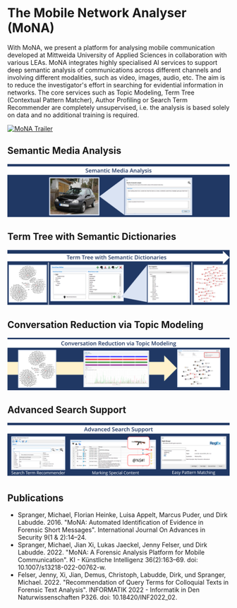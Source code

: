# The Mobile Network Analyser (MoNA)
With MoNA, we present a platform for analysing mobile communication developed at Mittweida University of Applied Sciences in collaboration with various LEAs. MoNA integrates highly specialised AI services to support deep semantic analysis of communications across different channels and involving different modalities, such as video, images, audio, etc. The aim is to reduce the investigator's effort in searching for evidential information in networks. The core services such as Topic Modeling, Term Tree (Contextual Pattern Matcher), Author Profiling or Search Term Recommender are completely unsupervised, i.e. the analysis is based solely on data and no additional training is required.

[![MoNA Trailer](https://img.youtube.com/vi/LDnXRwnR76c/maxresdefault.jpg)](https://youtu.be/LDnXRwnR76c)

## Semantic Media Analysis
![Semantic Media Analysis](images/semantic_media_analysis.png)

## Term Tree with Semantic Dictionaries
![Term Tree with Semantic Dictionaries](images/termtree.png)

## Conversation Reduction via Topic Modeling
![Conversation Reduction via Topic Modeling](images/topic_modeling.png)

## Advanced Search Support
![Advanced Search Support](images/search_support.png)

## Publications

- Spranger, Michael, Florian Heinke, Luisa Appelt, Marcus Puder, und Dirk Labudde. 2016. "MoNA: Automated Identification of Evidence in Forensic Short Messages". International Journal On Advances in Security 9(1 & 2):14–24.
- Spranger, Michael, Jian Xi, Lukas Jaeckel, Jenny Felser, und Dirk Labudde. 2022. "MoNA: A Forensic Analysis Platform for Mobile Communication". KI - Künstliche Intelligenz 36(2):163–69. doi: 10.1007/s13218-022-00762-w.
- Felser, Jenny, Xi, Jian, Demus, Christoph, Labudde, Dirk, und Spranger, Michael. 2022. "Recommendation of Query Terms for Colloquial Texts in Forensic Text Analysis". INFORMATIK 2022 - Informatik in Den Naturwissenschaften P326. doi: 10.18420/INF2022_02.
